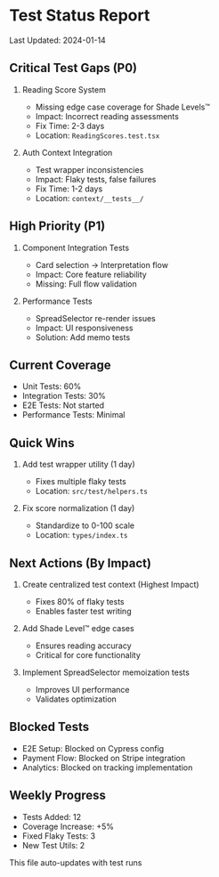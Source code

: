 # Test Status Report
Last Updated: 2024-01-14

## Critical Test Gaps (P0)
1. Reading Score System
   - Missing edge case coverage for Shade Levels™
   - Impact: Incorrect reading assessments
   - Fix Time: 2-3 days
   - Location: `ReadingScores.test.tsx`

2. Auth Context Integration
   - Test wrapper inconsistencies
   - Impact: Flaky tests, false failures
   - Fix Time: 1-2 days
   - Location: `context/__tests__/`

## High Priority (P1)
1. Component Integration Tests
   - Card selection -> Interpretation flow
   - Impact: Core feature reliability
   - Missing: Full flow validation

2. Performance Tests
   - SpreadSelector re-render issues
   - Impact: UI responsiveness
   - Solution: Add memo tests

## Current Coverage
- Unit Tests: 60%
- Integration Tests: 30%
- E2E Tests: Not started
- Performance Tests: Minimal

## Quick Wins
1. Add test wrapper utility (1 day)
   - Fixes multiple flaky tests
   - Location: `src/test/helpers.ts`

2. Fix score normalization (1 day)
   - Standardize to 0-100 scale
   - Location: `types/index.ts`

## Next Actions (By Impact)
1. Create centralized test context (Highest Impact)
   - Fixes 80% of flaky tests
   - Enables faster test writing

2. Add Shade Level™ edge cases
   - Ensures reading accuracy
   - Critical for core functionality

3. Implement SpreadSelector memoization tests
   - Improves UI performance
   - Validates optimization

## Blocked Tests
- E2E Setup: Blocked on Cypress config
- Payment Flow: Blocked on Stripe integration
- Analytics: Blocked on tracking implementation

## Weekly Progress
- Tests Added: 12
- Coverage Increase: +5%
- Fixed Flaky Tests: 3
- New Test Utils: 2

This file auto-updates with test runs